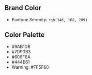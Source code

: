 
## Brand Color
- Pantone Serenity: `rgb(146, 168, 209)`
## Color Palette
- #9AB1DB
- #7D90B3
- #606F8A
- #444E61
- Warning: #FF5F60




